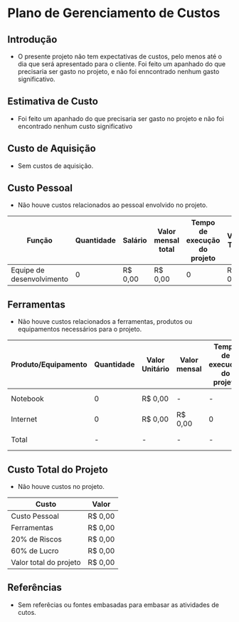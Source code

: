 # Plano de Gerenciamento de Custos

## Introdução
- O presente projeto não tem expectativas de custos, pelo menos até o dia que será apresentado para o cliente. Foi feito um apanhado do que precisaria ser gasto no projeto, e não foi enncontrado nenhum gasto significativo. 

## Estimativa de Custo
- Foi feito um apanhado do que precisaria ser gasto no projeto e não foi encontrado nenhum custo significativo

## Custo de Aquisição
- Sem custos de aquisição.

## Custo Pessoal
- Não houve custos relacionados ao pessoal envolvido no projeto.

| Função                  | Quantidade | Salário     | Valor mensal total | Tempo de execução do projeto | Valor Total   |
|-------------------------|------------|------------|---------------------|------------------------------|---------------|
| Equipe de desenvolvimento | 0        | R$ 0,00    | R$ 0,00             | 0                            | R$ 0,00       |

## Ferramentas
- Não houve custos relacionados a ferramentas, produtos ou equipamentos necessários para o projeto.

| Produto/Equipamento | Quantidade | Valor Unitário | Valor mensal | Tempo de execução do projeto | Valor Total |
|---------------------|------------|----------------|--------------|-------------------------------|-------------|
| Notebook            | 0          | R$ 0,00        | -            | -                             | R$ 0,00     |
| Internet            | 0          | R$ 0,00        | R$ 0,00      | 0                             | R$ 0,00     |
| Total               | -          | -              | -            | -                             | R$ 0,00     |

## Custo Total do Projeto
- Não houve custos no projeto.

| Custo                       | Valor          |
|-----------------------------|-----------------|
| Custo Pessoal              | R$ 0,00          |
| Ferramentas                | R$ 0,00          |
| 20% de Riscos              | R$ 0,00          |
| 60% de Lucro               | R$ 0,00          |
| Valor total do projeto     | R$ 0,00          |

## Referências
- Sem referêcias ou fontes embasadas para embasar as atividades de cutos.
